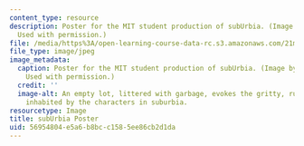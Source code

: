 ```yaml
---
content_type: resource
description: Poster for the MIT student production of subUrbia. (Image by Ashley Micks.
  Used with permission.)
file: /media/https%3A/open-learning-course-data-rc.s3.amazonaws.com/21m-873-theater-arts-topics-suburbia-january-iap-2008/56954804e5a6b8bcc1585ee86cb2d1da_21m-873iap08.jpg
file_type: image/jpeg
image_metadata:
  caption: Poster for the MIT student production of subUrbia. (Image by Ashley Micks.
    Used with permission.)
  credit: ''
  image-alt: An empty lot, littered with garbage, evokes the gritty, rundown environment
    inhabited by the characters in suburbia.
resourcetype: Image
title: subUrbia Poster
uid: 56954804-e5a6-b8bc-c158-5ee86cb2d1da
---
```

